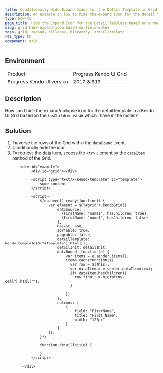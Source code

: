 ```yaml
---
title: Conditionally Hide Expand Icons for the Detail Template in Grid
description: An example on how to hide the expand icon for the detail template in a Kendo UI Grid based on a model value.
type: how-to
page_title: Hide the Expand Icon for the Detail Template Based on a Model Value | Kendo UI Grid
slug: grid-hide-expand-icon-based-on-field-value
tags: grid, expand, collapse, hierarchy, detailTemplate
res_type: kb
component: grid
---
```


## Environment

<table>
 <tr>
  <td>Product</td>
  <td>Progress Kendo UI Grid</td>
 </tr>
 <tr>
  <td>Progress Kendo UI version</td>
  <td>2017.3.913</td>
 </tr>
</table>

## Description

How can I hide the expand/collapse icon for the detail template in a Kendo UI Grid based on the `hasChildren` value which I have in the model?

## Solution

1. Traverse the rows of the Grid within the `dataBound` event.
1. Conditionally hide the icon.
1. To retrieve the data item, access the `<tr>` element by the `dataItem` method of the Grid.

```dojo
       <div id="example">
            <div id="grid"></div>

            <script type="text/x-kendo-template" id="template">
                some content
            </script>

            <script>
                $(document).ready(function() {
                    var element = $("#grid").kendoGrid({
                        dataSource: [
                          {FirstName: "name1", hasChildren: true},
                          {FirstName: "name1", hasChildren: false}
                        ],
                        height: 550,
                        sortable: true,
                        pageable: false,
                        detailTemplate: kendo.template($("#template").html()),
                        detailInit: detailInit,
                        dataBound: function(e) {
                            var items = e.sender.items();
                            items.each(function(){
                              var row = $(this);
                              var dataItem = e.sender.dataItem(row);
                              if(!dataItem.hasChildren){
                                row.find(".k-hierarchy-cell").html("");
                              }

                            })
                        },
                        columns: [
                            {
                                field: "FirstName",
                                title: "First Name",
                                width: "120px"
                            }
                        ]
                    });
                });

                function detailInit(e) {

                }
            </script>

        </div>

```
